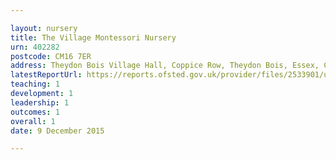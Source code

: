 ```yaml
---

layout: nursery
title: The Village Montessori Nursery
urn: 402282
postcode: CM16 7ER
address: Theydon Bois Village Hall, Coppice Row, Theydon Bois, Essex, CM16 7ER
latestReportUrl: https://reports.ofsted.gov.uk/provider/files/2533901/urn/402282.pdf
teaching: 1
development: 1
leadership: 1
outcomes: 1
overall: 1
date: 9 December 2015

---
```

